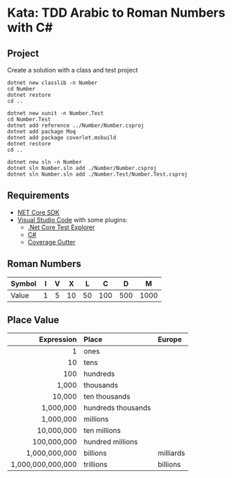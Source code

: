 # Kata: TDD Arabic to Roman Numbers with C# #

## Project ##

Create a solution with a class and test project

```shell
dotnet new classlib -n Number
cd Number
dotnet restore
cd ..

dotnet new xunit -n Number.Test
cd Number.Test
dotnet add reference ../Number/Number.csproj
dotnet add package Moq
dotnet add package coverlet.msbuild
dotnet restore
cd ..

dotnet new sln -n Number
dotnet sln Number.sln add ./Number/Number.csproj
dotnet sln Number.sln add ./Number.Test/Number.Test.csproj
```

## Requirements ##

* [NET Core SDK](https://www.microsoft.com/net/download)
* [Visual Studio Code](https://code.visualstudio.com/) with some plugins:
  * [.Net Core Test Explorer](https://marketplace.visualstudio.com/items?itemName=formulahendry.dotnet-test-explorer)
  * [C#](https://marketplace.visualstudio.com/items?itemName=ms-vscode.csharp)
  * [Coverage Gutter](https://marketplace.visualstudio.com/items?itemName=ryanluker.vscode-coverage-gutters)

## Roman Numbers ##

| Symbol | I | V | X  | L  | C  | D   | M    |
| ------ |:-:|:-:|:--:|:--:|:---:|:--:|:----:|
| Value  | 1 | 5 | 10 | 50 | 100 |500 | 1000 |

## Place Value ##

| Expression        | Place              | Europe    |
| ----------------: | :----------------- | :-------- |
|                 1 | ones               |           |
|                10 | tens               |           |
|               100 | hundreds           |           |
|             1,000 | thousands          |           |
|            10,000 | ten thousands      |           |
|         1,000,000 | hundreds thousands |           |
|         1,000,000 | millions           |           |
|        10,000,000 | ten millions       |           |
|       100,000,000 | hundred millions   |           |
|     1,000,000,000 | billions           | milliards |
| 1,000,000,000,000 | trillions          | billions  |